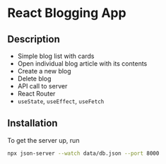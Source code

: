 # React Blogging App

## Description
- Simple blog list with cards
- Open individual blog article with its contents
- Create a new blog
- Delete blog
- API call to server
- React Router
- `useState`, `useEffect`, `useFetch`

## Installation
To get the server up, run
```bash
npx json-server --watch data/db.json --port 8000
```
